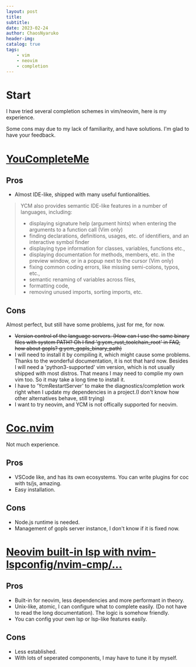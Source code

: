 ```yaml
---
layout: post
title: 
subtitle: 
date: 2023-02-24
author: ChaosNyaruko
header-img: 
catalog: true
tags:
    - vim
    - neovim
    - completion
---
```

# Start
I have tried several completion schemes in vim/neovim, here is my experience. 

Some cons may due to my lack of familiarity, and have solutions. I'm glad to have your feedback.
# [YouCompleteMe](https://github.com/ycm-core/YouCompleteMe)

## Pros
- Almost IDE-like, shipped with many useful funtionalities. 
> YCM also provides semantic IDE-like features in a number of languages, including:
>-  displaying signature help (argument hints) when entering the arguments to a function call (Vim only)
>-  finding declarations, definitions, usages, etc. of identifiers, and an interactive symbol finder
>-  displaying type information for classes, variables, functions etc.,
>-  displaying documentation for methods, members, etc. in the preview window, or in a popup next to the cursor (Vim only)
>-  fixing common coding errors, like missing semi-colons, typos, etc.,
>-  semantic renaming of variables across files,
>-  formatting code,
>-  removing unused imports, sorting imports, etc.

## Cons
Almost perfect, but still have some problems, just for me, for now.
- ~~Version control of the language servers. (How can I use the same binary files with system PATH? Oh I find 'g:ycm_rust_toolchain_root' in FAQ, how about gopls? g:ycm_gopls_binary_path)~~
- I will need to install it by compiling it, which might cause some problems. Thanks to the wonderful documentation, it is not that hard now. Besides I will need a 'python3-supported' vim version, which is not usually shipped with most distros. That means I may need to complie my own vim too. So it may take a long time to install it.
- I have to 'YcmRestartServer' to make the diagnostics/completion work right when I update my dependencies in a project.(I don't know how other alternatives behave, still trying)
- I want to try neovim, and YCM is not offically supported for neovim.

# [Coc.nvim](https://github.com/neoclide/coc.nvim)
Not much experience.
## Pros
- VSCode like, and has its own ecosystems. You can write plugins for coc with ts/js, amazing.
- Easy installation.
## Cons
- Node.js runtime is needed.
- Management of gopls server instance, I don't know if it is fixed now.

# [Neovim built-in lsp with nvim-lspconfig/nvim-cmp/...](https://github.com/neovim/nvim-lspconfig)
## Pros
- Built-in for neovim, less dependencies and more performant in theory.
- Unix-like, atomic, I can configure what to complete easily. (Do not have to read the long documentation). The logic is somehow friendly.
- You can config your own lsp or lsp-like features easily.
## Cons
- Less established.
- With lots of seperated components, I may have to tune it by myself.

